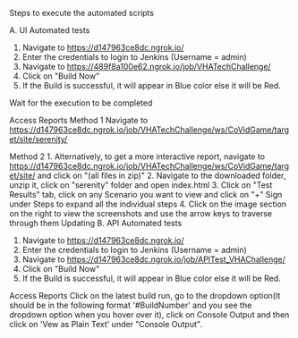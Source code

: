 Steps to execute the automated scripts

A. UI Automated tests

1.  Navigate to https://d147963ce8dc.ngrok.io/
2.  Enter the credentials to login to Jenkins (Username = admin)
3.  Navigate to https://489f8a100e62.ngrok.io/job/VHATechChallenge/
4.  Click on "Build Now"
5.  If the Build is successful, it will appear in Blue color else it
    will be Red.

Wait for the execution to be completed

Access Reports Method 1 Navigate to
https://d147963ce8dc.ngrok.io/job/VHATechChallenge/ws/CoVidGame/target/site/serenity/

Method 2 1. Alternatively, to get a more interactive report, navigate to
https://d147963ce8dc.ngrok.io/job/VHATechChallenge/ws/CoVidGame/target/site/
and click on "(all files in zip)" 2. Navigate to the downloaded folder,
unzip it, click on "serenity" folder and open index.html 3. Click on
"Test Results" tab, click on any Scenario you want to view and click on
"+" Sign under Steps to expand all the individual steps 4. Click on the
image section on the right to view the screenshots and use the arrow
keys to traverse through them
Updating 
B. API Automated tests

1.  Navigate to https://d147963ce8dc.ngrok.io/
2.  Enter the credentials to login to Jenkins (Username = admin)
3.  Navigate to https://d147963ce8dc.ngrok.io/job/APITest_VHAChallenge/
4.  Click on "Build Now"
5.  If the Build is successful, it will appear in Blue color else it
    will be Red.

Access Reports
Click on the latest build run, go to the dropdown option(It should be in the following format '#BuildNumber' and you see the dropdown option when you hover over it), click on Console Output and then click on 'Vew as Plain Text' under "Console Output". 
